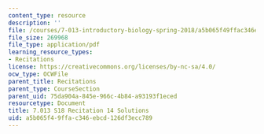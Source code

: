 ```yaml
---
content_type: resource
description: ''
file: /courses/7-013-introductory-biology-spring-2018/a5b065f49ffac346ebcd126df3ecc789_MIT7_013s18R14S.pdf
file_size: 269968
file_type: application/pdf
learning_resource_types:
- Recitations
license: https://creativecommons.org/licenses/by-nc-sa/4.0/
ocw_type: OCWFile
parent_title: Recitations
parent_type: CourseSection
parent_uid: 75da904a-845e-966c-4b84-a93193f1eced
resourcetype: Document
title: 7.013 S18 Recitation 14 Solutions
uid: a5b065f4-9ffa-c346-ebcd-126df3ecc789
---
```


